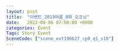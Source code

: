 ```yaml
---
layout: post
title:  "이벤트_2019여름_0화_오프닝"
date:   2022-08-06 07:00:00 +0000
categories: Event
Tags: Story Event
SceneCode: ["scene_evt190627_cp0_q1_s10"]
---
```

